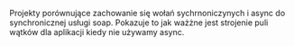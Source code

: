 Projekty porównujące zachowanie się wołań sychrnoniczynych i async do synchronicznej usługi soap.
Pokazuje to jak ważżne jest strojenie puli wątków dla aplikacji kiedy nie używamy async.
